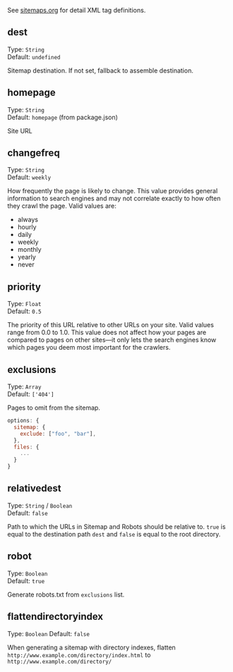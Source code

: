 See [sitemaps.org](http://www.sitemaps.org/protocol.html#xmlTagDefinitions) for detail XML tag definitions.

## dest
Type: `String`  
Default: `undefined`

Sitemap destination. If not set, fallback to assemble destination.

## homepage
Type: `String`  
Default: `homepage` (from package.json)

Site URL

## changefreq
Type: `String`  
Default: `weekly`

How frequently the page is likely to change. This value provides general information to search engines and may not correlate exactly to how often they crawl the page. Valid values are:

 - always
 - hourly
 - daily
 - weekly
 - monthly
 - yearly
 - never

## priority
Type: `Float`  
Default: `0.5`

The priority of this URL relative to other URLs on your site. Valid values range from 0.0 to 1.0. This value does not affect how your pages are compared to pages on other sites—it only lets the search engines know which pages you deem most important for the crawlers.

## exclusions
Type: `Array`  
Default: `['404']`

Pages to omit from the sitemap.

```js
options: {
  sitemap: {
    exclude: ["foo", "bar"],
  },
  files: {
    ...
  }
}
```

## relativedest
Type: `String` / `Boolean`  
Default: `false`

Path to which the URLs in Sitemap and Robots should be relative to. `true` is equal to the destination path `dest` and `false` is equal to the root directory.

## robot
Type: `Boolean`  
Default: `true`

Generate robots.txt from `exclusions` list.

## flattendirectoryindex
Type: `Boolean`
Default: `false`

When generating a sitemap with directory indexes, flatten `http://www.example.com/directory/index.html` to `http://www.example.com/directory/`
